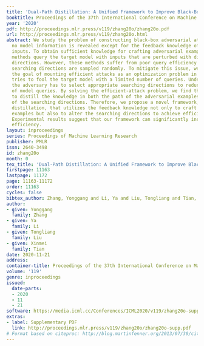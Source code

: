 ```yaml
---
title: 'Dual-Path Distillation: A Unified Framework to Improve Black-Box Attacks'
booktitle: Proceedings of the 37th International Conference on Machine Learning
year: '2020'
pdf: http://proceedings.mlr.press/v119/zhang20o/zhang20o.pdf
url: http://proceedings.mlr.press/v119/zhang20o.html
abstract: We study the problem of constructing black-box adversarial attacks, where
  no model information is revealed except for the feedback knowledge of the given
  inputs. To obtain sufficient knowledge for crafting adversarial examples, previous
  methods query the target model with inputs that are perturbed with different searching
  directions. However, these methods suffer from poor query efficiency since the employed
  searching directions are sampled randomly. To mitigate this issue, we formulate
  the goal of mounting efficient attacks as an optimization problem in which the adversary
  tries to fool the target model with a limited number of queries. Under such settings,
  the adversary has to select appropriate searching directions to reduce the number
  of model queries. By solving the efficient-attack problem, we find that we need
  to distill the knowledge in both the path of the adversarial examples and the path
  of the searching directions. Therefore, we propose a novel framework, dual-path
  distillation, that utilizes the feedback knowledge not only to craft adversarial
  examples but also to alter the searching directions to achieve efficient attacks.
  Experimental results suggest that our framework can significantly increase the query
  efficiency.
layout: inproceedings
series: Proceedings of Machine Learning Research
publisher: PMLR
issn: 2640-3498
id: zhang20o
month: 0
tex_title: 'Dual-Path Distillation: A Unified Framework to Improve Black-Box Attacks'
firstpage: 11163
lastpage: 11172
page: 11163-11172
order: 11163
cycles: false
bibtex_author: Zhang, Yonggang and Li, Ya and Liu, Tongliang and Tian, Xinmei
author:
- given: Yonggang
  family: Zhang
- given: Ya
  family: Li
- given: Tongliang
  family: Liu
- given: Xinmei
  family: Tian
date: 2020-11-21
address: 
container-title: Proceedings of the 37th International Conference on Machine Learning
volume: '119'
genre: inproceedings
issued:
  date-parts:
  - 2020
  - 11
  - 21
software: https://media.icml.cc/Conferences/ICML2020/v119/zhang20o-supp.zip
extras:
- label: Supplementary PDF
  link: http://proceedings.mlr.press/v119/zhang20o/zhang20o-supp.pdf
# Format based on citeproc: http://blog.martinfenner.org/2013/07/30/citeproc-yaml-for-bibliographies/
---
```

